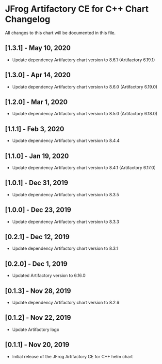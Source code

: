 # JFrog Artifactory CE for C++ Chart Changelog
All changes to this chart will be documented in this file.

## [1.3.1] - May 10, 2020
* Update dependency Artifactory chart version to 8.6.1 (Artifactory 6.19.1)

## [1.3.0] - Apr 14, 2020
* Update dependency Artifactory chart version to 8.6.0 (Artifactory 6.19.0)

## [1.2.0] - Mar 1, 2020
* Update dependency Artifactory chart version to 8.5.0 (Artifactory 6.18.0)

## [1.1.1] - Feb 3, 2020
* Update dependency Artifactory chart version to 8.4.4

## [1.1.0] - Jan 19, 2020
* Update dependency Artifactory chart version to 8.4.1 (Artifactory 6.17.0)

## [1.0.1] - Dec 31, 2019
* Update dependency Artifactory chart version to 8.3.5

## [1.0.0] - Dec 23, 2019
* Update dependency Artifactory chart version to 8.3.3

## [0.2.1] - Dec 12, 2019
* Update dependency Artifactory chart version to 8.3.1

## [0.2.0] - Dec 1, 2019
* Updated Artifactory version to 6.16.0

## [0.1.3] - Nov 28, 2019
* Update dependency Artifactory chart version to 8.2.6

## [0.1.2] - Nov 22, 2019
* Update Artifactory logo

## [0.1.1] - Nov 20, 2019
* Initial release of the JFrog Artifactory CE for C++ helm chart
